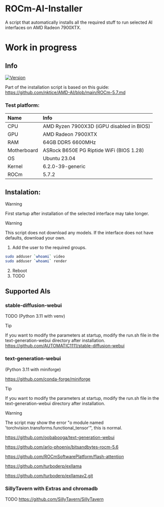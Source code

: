 # ROCm-AI-Installer
A script that automatically installs all the required stuff to run selected AI interfaces on AMD Radeon 7900XTX.

# Work in progress

## Info
[![Version](https://img.shields.io/badge/0.0-version-orange.svg)](https://github.com/Mateusz-Dera/Gasp/edit/main/README.md)

Part of the installation script is based on this guide: https://github.com/nktice/AMD-AI/blob/main/ROCm-5.7.md

### Test platform:
|Name|Info|
|:---|:---|
|CPU|AMD Ryzen 7900X3D (iGPU disabled in BIOS)|
|GPU|AMD Radeon 7900XTX|
|RAM|64GB DDR5 6600MHz|
|Motherboard|ASRock B650E PG Riptide WiFi (BIOS 1.28)|
|OS|Ubuntu 23.04|
|Kernel|6.2.0-39-generic|
|ROCm|5.7.2|

## Instalation:
> [!WARNING]
> First startup after installation of the selected interface may take longer.

> [!WARNING]
> This script does not download any models. If the interface does not have defaults, download your own.

1. Add the user to the required groups.
```bash
sudo adduser `whoami` video
sudo adduser `whoami` render
```
2. Reboot
3. TODO

## Supported AIs

### stable-diffusion-webui
TODO
(Python 3.11 with venv)
> [!TIP]
> If you want to modify the parameters at startup, modify the run.sh file in the text-generation-webui directory after installation.
https://github.com/AUTOMATIC1111/stable-diffusion-webui

### text-generation-webui
(Python 3.11 with miniforge)

https://github.com/conda-forge/miniforge

> [!TIP]
> If you want to modify the parameters at startup, modify the run.sh file in the text-generation-webui directory after installation.

> [!WARNING]
> The script may show the error "o module named 'torchvision.transforms.functional_tensor'", this is normal.

https://github.com/oobabooga/text-generation-webui

https://github.com/arlo-phoenix/bitsandbytes-rocm-5.6

https://github.com/ROCmSoftwarePlatform/flash-attention

https://github.com/turboderp/exllama

https://github.com/turboderp/exllamav2.git

### SillyTavern with Extras and chromadb
TODO
https://github.com/SillyTavern/SillyTavern
